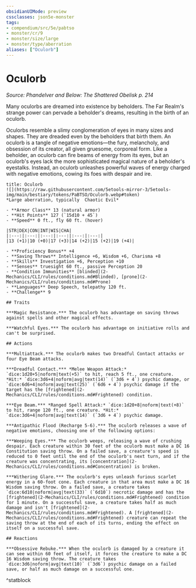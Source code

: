```yaml
---
obsidianUIMode: preview
cssclasses: json5e-monster
tags:
- compendium/src/5e/pabtso
- monster/cr/9
- monster/size/large
- monster/type/aberration
aliases: ["Oculorb"]
---
```

# Oculorb
*Source: Phandelver and Below: The Shattered Obelisk p. 214*  

Many oculorbs are dreamed into existence by beholders. The Far Realm's strange power can pervade a beholder's dreams, resulting in the birth of an oculorb.

Oculorbs resemble a slimy conglomeration of eyes in many sizes and shapes. They are dreaded even by the beholders that birth them. An oculorb is a tangle of negative emotions—the fury, melancholy, and obsession of its creator, all given gruesome, corporeal form. Like a beholder, an oculorb can fire beams of energy from its eyes, but an oculorb's eyes lack the more sophisticated magical nature of a beholder's eyestalks. Instead, an oculorb unleashes powerful waves of energy charged with negative emotions, cowing its foes with despair and ire.

```ad-statblock
title: Oculorb
![](https://raw.githubusercontent.com/5etools-mirror-3/5etools-img/main/bestiary/tokens/PaBTSO/Oculorb.webp#token)
*Large aberration, typically  Chaotic Evil*

- **Armor Class** 13 (natural armor)
- **Hit Points** 127 (`15d10 + 45`)
- **Speed** 0 ft., fly 60 ft. (hover)

|STR|DEX|CON|INT|WIS|CHA|
|:---:|:---:|:---:|:---:|:---:|:---:|
|13 (+1)|10 (+0)|17 (+3)|14 (+2)|15 (+2)|19 (+4)|

- **Proficiency Bonus** +4
- **Saving Throws** Intelligence +6, Wisdom +6, Charisma +8
- **Skills** Investigation +6, Perception +10
- **Senses** truesight 60 ft., passive Perception 20
- **Condition Immunities** [blinded](2-Mechanics/CLI/rules/conditions.md#Blinded), [prone](2-Mechanics/CLI/rules/conditions.md#Prone)
- **Languages** Deep Speech, telepathy 120 ft.
- **Challenge** 9

## Traits

***Magic Resistance.*** The oculorb has advantage on saving throws against spells and other magical effects.

***Watchful Eyes.*** The oculorb has advantage on initiative rolls and can't be surprised.

## Actions

***Multiattack.*** The oculorb makes two Dreadful Contact attacks or four Eye Beam attacks.

***Dreadful Contact.*** *Melee Weapon Attack:* `dice:1d20+5|noform|text(+5)` to hit, reach 5 ft., one creature. *Hit:* `dice:3d6+4|noform|avg|text(14)` (`3d6 + 4`) psychic damage, or `dice:6d6+4|noform|avg|text(25)` (`6d6 + 4`) psychic damage if the target has the [frightened](2-Mechanics/CLI/rules/conditions.md#Frightened) condition.

***Eye Beam.*** *Ranged Spell Attack:* `dice:1d20+8|noform|text(+8)` to hit, range 120 ft., one creature. *Hit:* `dice:3d6+4|noform|avg|text(14)` (`3d6 + 4`) psychic damage.

***Antipathic Flood (Recharge 5-6).*** The oculorb releases a wave of negative emotions, choosing one of the following options:

***Weeping Eyes.*** The oculorb weeps, releasing a wave of crushing despair. Each creature within 30 feet of the oculorb must make a DC 16 Constitution saving throw. On a failed save, a creature's speed is reduced to 0 feet until the end of the oculorb's next turn, and if the creature was concentrating, its [concentration](2-Mechanics/CLI/rules/conditions.md#Concentration) is broken.

***Withering Glare.*** The oculorb's eyes unleash furious scarlet energy in a 60-foot cone. Each creature in that area must make a DC 16 Wisdom saving throw. On a failed save, a creature takes `dice:6d10|noform|avg|text(33)` (`6d10`) necrotic damage and has the [frightened](2-Mechanics/CLI/rules/conditions.md#Frightened) condition for 1 minute. On a successful save, a creature takes half as much damage and isn't [frightened](2-Mechanics/CLI/rules/conditions.md#Frightened). A [frightened](2-Mechanics/CLI/rules/conditions.md#Frightened) creature can repeat the saving throw at the end of each of its turns, ending the effect on itself on a successful save.

## Reactions

***Obsessive Rebuke.*** When the oculorb is damaged by a creature it can see within 60 feet of itself, it forces the creature to make a DC 16 Wisdom saving throw. The creature takes `dice:3d6|noform|avg|text(10)` (`3d6`) psychic damage on a failed save, or half as much damage on a successful one.
```
^statblock